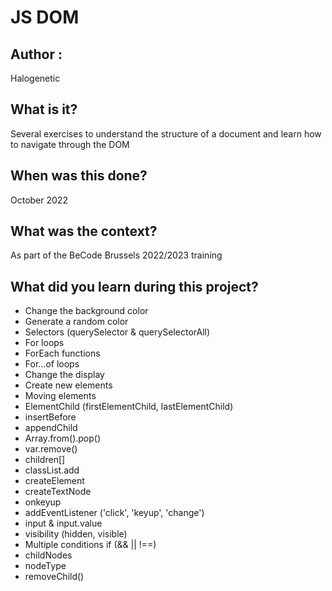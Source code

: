 # JS DOM

## Author :
Halogenetic

## What is it?
Several exercises to understand the structure of a document and learn how to navigate through the DOM

## When was this done?
October 2022

## What was the context?
As part of the BeCode Brussels 2022/2023 training

## What did you learn during this project?
- Change the background color
- Generate a random color
- Selectors (querySelector & querySelectorAll)
- For loops
- ForEach functions
- For...of loops
- Change the display
- Create new elements
- Moving elements
- ElementChild (firstElementChild, lastElementChild)
- insertBefore
- appendChild
- Array.from().pop()
- var.remove()
- children[]
- classList.add
- createElement
- createTextNode
- onkeyup
- addEventListener ('click', 'keyup', 'change')
- input & input.value
- visibility (hidden, visible)
- Multiple conditions if (&& || !==)
- childNodes
- nodeType
- removeChild()
